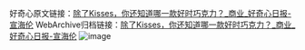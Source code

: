 好奇心原文链接：[除了Kisses，你还知道哪一款好时巧克力？_商业_好奇心日报-宣海伦](https://www.qdaily.com/articles/9406.html)
WebArchive归档链接：[除了Kisses，你还知道哪一款好时巧克力？_商业_好奇心日报-宣海伦](http://web.archive.org/web/20190623154159/https://www.qdaily.com/articles/9406.html)
![image](http://ww3.sinaimg.cn/large/007d5XDply1g3vf5k2w59j30u03ap1kx)